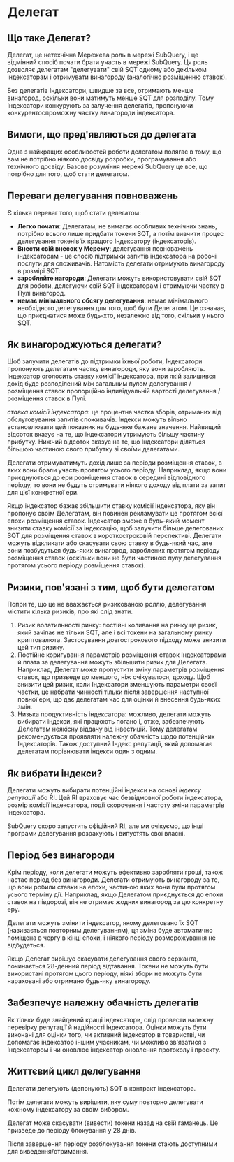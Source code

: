 # Делегат

## Що таке Делегат?

Делегат, це нетехнічна Мережева роль в мережі SubQuery, і це відмінний спосіб почати брати участь в мережі SubQuery. Ця роль дозволяє делегатам "делегувати" свій SQT одному або декільком індексаторам і отримувати винагороду (аналогічно розміщенню ставок).

Без делегатів Індексатори, швидше за все, отримають менше винагород, оскільки вони матимуть менше SQT для розподілу. Тому Індексатори конкурують за залучення делегатів, пропонуючи конкурентоспроможну частку винагороди індексатора.

## Вимоги, що пред'являються до делегата

Одна з найкращих особливостей роботи делегатом полягає в тому, що вам не потрібно ніякого досвіду розробки, програмування або технічного досвіду. Базове розуміння мережі SubQuery це все, що потрібно для того, щоб стати делегатом.

## Переваги делегування повноважень

Є кілька переваг того, щоб стати делегатом:

- **Легко почати**: Делегатам, не вимагає особливих технічних знань, потрібно всього лише придбати токени SQT, а потім вивчити процес делегування токенів їх кращого Індексатору (індексаторів).
- **Внести свій внесок у Мережу**: делегування повноважень індексаторам - це спосіб підтримки запитів індексатора на робочі послуги для споживачів. Натомість делегати отримують винагороду в розмірі SQT.
- **заробляйте нагороди**: Делегати можуть використовувати свій SQT для роботи, делегуючи свій SQT індексаторам і отримуючи частку в Пулі винагород.
- **немає мінімального обсягу делегування**: немає мінімального необхідного делегування для того, щоб бути Делегатом. Це означає, що приєднатися може будь-хто, незалежно від того, скільки у нього SQT.

## Як винагороджуються делегати?

Щоб залучити делегатів до підтримки їхньої роботи, Індексатори пропонують делегатам частку винагороди, яку вони заробляють. Індексатор оголосить ставку комісії індексатора, при якій залишився дохід буде розподілений між загальним пулом делегування / розміщення ставок пропорційно індивідуальній вартості делегування /розміщення ставок в Пулі.

_ставка комісії індексатора_: це процентна частка зборів, отриманих від обслуговування запитів споживачів. Індекси можуть вільно встановлювати цей показник на будь-яке бажане значення. Найвищий відсоток вказує на те, що індексатори утримують більшу частину прибутку. Нижчий відсоток вказує на те, що Індексатори діляться більшою частиною свого прибутку зі своїми делегатами.

Делегати отримуватимуть дохід лише за періоди розміщення ставок, в яких вони брали участь протягом усього періоду. Наприклад, якщо вони приєднуються до ери розміщення ставок в середині відповідного періоду, то вони не будуть отримувати ніякого доходу від плати за запит для цієї конкретної ери.

Якщо індексатор бажає збільшити ставку комісії індексатора, яку він пропонує своїм Делегатам, він повинен рекламувати це протягом всієї епохи розміщення ставок. Індексатор зможе в будь-який момент знизити ставку комісії за індексацію, щоб залучити більше делегованих SQT для розміщення ставок в короткостроковій перспективі. Делегати можуть відкликати або скасувати свою ставку в будь-який час, але вони позбудуться будь-яких винагород, зароблених протягом періоду розміщення ставок (оскільки вони не були частиною пулу делегування протягом усього періоду розміщення ставок).

## Ризики, пов'язані з тим, щоб бути делегатом

Попри те, що це не вважається ризикованою роллю, делегування містити кілька ризиків, про які слід знати.

1. Ризик волатильності ринку: постійні коливання на ринку це ризик, який зачіпає не тільки SQT, але і всі токени на загальному ринку криптовалюта. Застосування довгострокового підходу може знизити цей тип ризику.
2. Постійне коригування параметрів розміщення ставок Індексаторами й плата за делегування можуть збільшити ризик для Делегата. Наприклад, Делегат може пропустити зміну параметрів розміщення ставок, що призведе до меншого, ніж очікувалося, доходу. Щоб знизити цей ризик, коли Індексатори зменшують параметри своєї частки, це набрати чинності тільки після завершення наступної повної ери, що дає делегатам час для оцінки й внесення будь-яких змін.
3. Низька продуктивність індексатора: можливо, делегати можуть вибирати індекси, які працюють погано і, отже, забезпечують Делегатам неякісну віддачу від інвестицій. Тому делегатам рекомендується проявляти належну обачність щодо потенційних Індексаторів. Також доступний Індекс репутації, який допомагає делегатам порівнювати індекси один з одним.

## Як вибрати індекси?

Делегати можуть вибирати потенційні індекси на основі _індексу репутації_ або RI. Цей RI враховує час безвідмовної роботи індексатора, розмір комісії індексатора, події скорочення і частоту зміни параметрів індексатора.

SubQuery скоро запустить офіційний RI, але ми очікуємо, що інші програми делегування розрахують і випустять свої власні.

## Період без винагороди

Крім періоду, коли делегати можуть ефективно заробляти гроші, також настає період без винагороди. Делегати отримують винагороду за те, що вони робили ставки на епохи, частиною яких вони були протягом усього терміну дії. Наприклад, якщо Делегатом приєднується до епохи ставок на півдорозі, він не отримає жодних винагород за цю конкретну еру.

Делегати можуть змінити індексатор, якому делеговано їх SQT (називається повторним делегуванням), ця зміна буде автоматично поміщена в чергу в кінці епохи, і ніякого періоду розморожування не відбудеться.

Якщо Делегат вирішує скасувати делегування свого сержанта, починається 28-денний період відтавання. Токени не можуть бути використані протягом цього періоду, ніякі збори не можуть бути нараховані або отримано будь-яку винагороду.

## Забезпечує належну обачність делегатів

Як тільки буде знайдений кращі індексатори, слід провести належну перевірку репутації й надійності індексатора. Оцінки можуть бути виконані для оцінки того, чи активний індексатор в товаристві, чи допомагає індексатор іншим учасникам, чи можливо зв'язатися з Індексатором і чи оновлює індексатор оновлення протоколу і проєкту.

## Життєвий цикл делегування

Делегати делегують (депонують) SQT в контракт індексатора.

Потім делегати можуть вирішити, яку суму повторно делегувати кожному індексатору за своїм вибором.

Делегат може скасувати (вивести) токени назад на свій гаманець. Це призведе до періоду блокування у 28 днів.

Після завершення періоду розблокування токени стають доступними для виведення/отримання.
